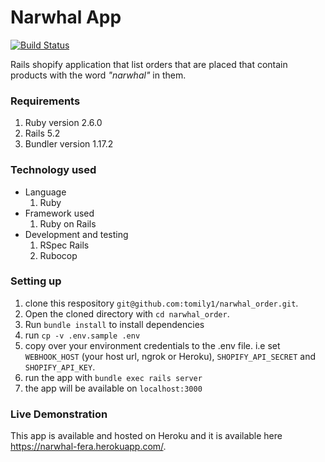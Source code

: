 # Narwhal App
[![Build Status](https://travis-ci.com/tomily1/narwhal_order.svg?branch=master)](https://travis-ci.com/tomily1/narwhal_order)

Rails shopify application that list orders that are placed that contain products with the word *"narwhal"* in them.

### Requirements
1. Ruby version 2.6.0
2. Rails 5.2
3. Bundler version 1.17.2


### Technology used
* Language
  1. Ruby
* Framework used
  1. Ruby on Rails
* Development and testing
  1. RSpec Rails
  2. Rubocop

### Setting up
1. clone this respository `git@github.com:tomily1/narwhal_order.git`.
2. Open the cloned directory with `cd narwhal_order`.
3. Run `bundle install` to install dependencies
4. run `cp -v .env.sample .env`
5. copy over your environment credentials to the .env file. i.e set `WEBHOOK_HOST` (your host url, ngrok or Heroku), `SHOPIFY_API_SECRET` and `SHOPIFY_API_KEY`.
5. run the app with `bundle exec rails server`
6. the app will be available on `localhost:3000`


### Live Demonstration

This app is available and hosted on Heroku and it is available here https://narwhal-fera.herokuapp.com/.
